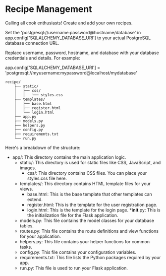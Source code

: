 # Recipe Management

Calling all cook enthusiasts! Create and add your own recipes. 

Set the 'postgresql://username:password@hostname/database' in app.config['SQLALCHEMY_DATABASE_URI'] to your actual PostgreSQL database connection URL. 

Replace username, password, hostname, and database with your database credentials and details. For example:

app.config['SQLALCHEMY_DATABASE_URI'] = 'postgresql://myusername:mypassword@localhost/mydatabase'

```
recipe/
    ├── static/
    │   ├── css/
    │   │   └── styles.css
    ├── templates/
    │   ├── base.html
    │   ├── register.html
    │   └── login.html
    ├── app.py
    ├── models.py
    ├── helpers.py
    ├── config.py
    ├── requirements.txt
    └── run.py
```

Here's a breakdown of the structure:

* app/: This directory contains the main application logic.
    * static/: This directory is used for static files like CSS, JavaScript, and images.
        * css/: This directory contains CSS files. You can place your styles.css file here.
    * templates/: This directory contains HTML template files for your views.
        * base.html: This is the base template that other templates can extend.
        * register.html: This is the template for the user registration page.
        * login.html: This is the template for the login page.
    *__init__.py: This is the initialization file for the Flask application.
    * models.py: This file contains the model classes for your database tables.
    * routes.py: This file contains the route definitions and view functions for your application.
    * helpers.py: This file contains your helper functions for common tasks.
    * config.py: This file contains your configuration variables.
    * requirements.txt: This file lists the Python packages required by your app.
    * run.py: This file is used to run your Flask application.



